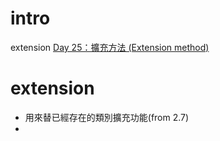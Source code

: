 # intro
extension
[Day 25：擴充方法 (Extension method)](https://ithelp.ithome.com.tw/articles/10243816)

# extension
- 用來替已經存在的類別擴充功能(from 2.7)
- 